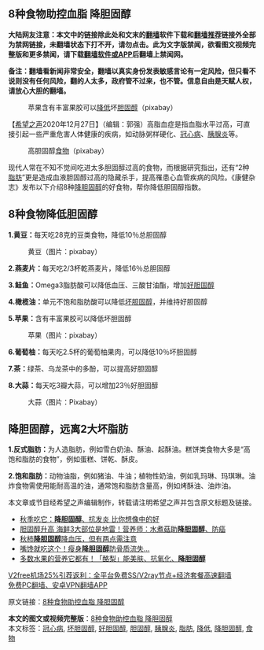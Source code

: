  <h2>8种食物助控血脂 降胆固醇</h2> <p class="notice"><b>大陆网友注意：本文中的链接除此处和文末的<a href="https://github.com/bannedbook/fanqiang" >翻墙</a>软件下载和<a href="https://github.com/killgcd/justmysocks/blob/master/README.md">翻墙推荐</a>链接外全部为禁网链接，未翻墙状态下打不开，请勿点击。此为文字版禁闻，欲看图文视频完整版和更多禁闻，请下载<a href="https://github.com/bannedbook/fanqiang">翻墙软件或APP</a>后翻墙上禁闻网。</p><p>备注：翻墙看新闻非常安全，翻墙以真实身份发表敏感言论有一定风险，但只看不说则没有任何风险，翻的人太多，政府管不过来，也不管。信息自由是天赋人权，请放心大胆的翻墙。</b></p>  <div class="entry"> <figure><figcaption>苹果含有丰富果胶可以<a href="https://www.bannedbook.org/bnews/tag/%E9%99%8D%E4%BD%8E/" class="st_tag internal_tag" rel="tag" title="标签 降低 下的日志">降低</a>坏<a href="https://www.bannedbook.org/bnews/tag/%e8%83%86%e5%9b%ba%e9%86%87/" class="st_tag internal_tag" rel="tag" title="标签 胆固醇 下的日志">胆固醇</a>（pixabay）</figcaption></figure> <p>【<span class='wp_keywordlink_affiliate'><a href="https://www.soundofhope.org" title="希望之声" target="_blank">希望之声</a></span>2020年12月27日】（编辑：郭强）高脂血症是指血脂水平过高，可直接引起一些严重危害人体健康的疾病，如动脉粥样硬化、<a href="https://www.bannedbook.org/bnews/tag/%E5%86%A0%E5%BF%83%E7%97%85/" class="st_tag internal_tag" rel="tag" title="标签 冠心病 下的日志">冠心病</a>、<a href="https://www.bannedbook.org/bnews/tag/%e8%83%b0%e8%85%ba%e7%82%8e/" class="st_tag internal_tag" rel="tag" title="标签 胰腺炎 下的日志">胰腺炎</a>等。</p> <figure><figcaption>高胆固醇<a href="https://www.bannedbook.org/bnews/tag/%e9%a3%9f%e7%89%a9/" class="st_tag internal_tag" rel="tag" title="标签 食物 下的日志">食物</a>（pixabay）</figcaption></figure> <p>现代人常在不知不觉间吃进太多胆固醇过高的食物，而根据研究指出，还有“2种<a href="https://www.bannedbook.org/bnews/tag/%E8%84%82%E8%82%AA/" class="st_tag internal_tag" rel="tag" title="标签 脂肪 下的日志">脂肪</a>”更是造成血液胆固醇过高的隐藏杀手，提高罹患心血管疾病的风险。《康健杂志》发布以下介绍8种<a href="https://www.bannedbook.org/bnews/tag/%E9%99%8D%E8%83%86%E5%9B%BA%E9%86%87/" class="st_tag internal_tag" rel="tag" title="标签 降胆固醇 下的日志">降胆固醇</a>的好食物，帮你降低胆固醇指数。</p> <h2>8种食物降低胆固醇</h2> <p><strong>1.黄豆：</strong>每天吃28克的豆类食物，降低10％总胆固醇</p> <figure><figcaption>黄豆（图片：pixabay）</figcaption></figure> <p><strong>2.燕麦片：</strong>每天吃2/3杯乾燕麦片，降低16％总胆固醇</p>  <p><strong>3.鲑鱼：</strong>Omega3脂肪酸可以降低血压、三酸甘油酯，增加<a href="https://www.bannedbook.org/bnews/tag/%E5%A5%BD%E8%83%86%E5%9B%BA%E9%86%87/" class="st_tag internal_tag" rel="tag" title="标签 好胆固醇 下的日志">好胆固醇</a></p> <p><strong>4.橄榄油：</strong>单元不饱和脂肪酸可以降低<a href="https://www.bannedbook.org/bnews/tag/%E5%9D%8F%E8%83%86%E5%9B%BA%E9%86%87/" class="st_tag internal_tag" rel="tag" title="标签 坏胆固醇 下的日志">坏胆固醇</a>，并维持好胆固醇</p> <p><strong>5.苹果：</strong>含有丰富果胶可以降低坏胆固醇</p> <figure><figcaption>苹果（图片：pixabay）</figcaption></figure> <p><strong>6.葡萄柚：</strong>每天吃2.5杯的葡萄柚果肉，可以降低10％坏胆固醇</p>  <p><strong>7.茶：</strong>绿茶、乌龙茶中的多酚，可以提高好胆固醇</p> <p><strong>8.大蒜：</strong>每天吃3瓣大蒜，可以增加23％好胆固醇</p> <figure><figcaption>大蒜（图片：Pixabay）</figcaption></figure> <h2>降胆固醇，远离2大坏脂肪</h2> <p><strong>1.反式脂肪：</strong>为人造脂肪，例如雪白奶油、酥油、起酥油。糕饼类食物大多是“高饱和脂肪的食物”，例如蛋糕、饼乾、酥皮。</p> <p><strong>2.饱和脂肪：</strong>动物油脂，例如猪油、牛油；植物性奶油，例如乳玛琳、玛琪琳。油炸食物需使用能耐高温的油，通常饱和脂肪含量高，例如烤酥油、油炸油。</p>  <p>本文章或节目经希望之声编辑制作，转载请注明希望之声并包含原文标题及链接。</p> <ul class='op-related-articles' title='相关阅读'> <li><a href='https://www.bannedbook.org/bnews/health/20201104/1425486.html' target='_blank'>秋季吃它：<b>降胆固醇</b>、抗发炎 比你想像中的好</a></li> <li><a href='https://www.bannedbook.org/bnews/health/20201023/1418842.html' target='_blank'>胆固醇升高 海鲜3大部位是地雷！营养师：水煮菇助<b>降胆固醇</b>、防癌</a></li> <li><a href='https://www.bannedbook.org/bnews/comments/20201006/1409044.html' target='_blank'>秋柿<b>降胆固醇</b>降血压，但有两点需注意</a></li> <li><a href='https://www.bannedbook.org/bnews/health/20200928/1404484.html' target='_blank'>嘴馋就吃这个！瘦身<b>降胆固醇</b>防骨质流失…</a></li> <li><a href='https://www.bannedbook.org/bnews/health/20200928/1404363.html' target='_blank'>多数水果的营养它都有！「酪梨」能美肤、抗氧化、<b>降胆固醇</b></a></li> </ul> <p class="texttj"> <a href="https://github.com/bannedbook/fanqiang/wiki/V2ray%E6%9C%BA%E5%9C%BA" target="_blank">V2free机场25%引荐返利：全平台免费SS/V2ray节点+经济套餐高速翻墙</a><br/> <a href="https://github.com/bannedbook/fanqiang/wiki/%E7%A6%81%E9%97%BB%E7%BD%91%E5%AE%89%E5%8D%93%E7%BF%BB%E5%A2%99%E6%96%B0%E9%97%BBAPP" target="_blank">免费PC翻墙、安卓VPN翻墙APP</a></p><p>原文链接：<a class="src_link"  href="https://www.soundofhope.org/post/441193" target="_blank">8种食物助控血脂 降胆固醇</a></p><a name='sharetosocial'></a>       <div><b>本文的图文或视频完整版</b>：<a href='https://www.bannedbook.org/bnews/comments/20201227/1455962.html'>8种食物助控血脂 降胆固醇</a></div>  </div><!--END ENTRY--> <div class="postfooter"> <div>本文标签：<a href="https://www.bannedbook.org/bnews/tag/%E5%86%A0%E5%BF%83%E7%97%85/" rel="tag">冠心病</a>, <a href="https://www.bannedbook.org/bnews/tag/%E5%9D%8F%E8%83%86%E5%9B%BA%E9%86%87/" rel="tag">坏胆固醇</a>, <a href="https://www.bannedbook.org/bnews/tag/%E5%A5%BD%E8%83%86%E5%9B%BA%E9%86%87/" rel="tag">好胆固醇</a>, <a href="https://www.bannedbook.org/bnews/tag/%e8%83%86%e5%9b%ba%e9%86%87/" rel="tag">胆固醇</a>, <a href="https://www.bannedbook.org/bnews/tag/%e8%83%b0%e8%85%ba%e7%82%8e/" rel="tag">胰腺炎</a>, <a href="https://www.bannedbook.org/bnews/tag/%E8%84%82%E8%82%AA/" rel="tag">脂肪</a>, <a href="https://www.bannedbook.org/bnews/tag/%E9%99%8D%E4%BD%8E/" rel="tag">降低</a>, <a href="https://www.bannedbook.org/bnews/tag/%E9%99%8D%E8%83%86%E5%9B%BA%E9%86%87/" rel="tag">降胆固醇</a>, <a href="https://www.bannedbook.org/bnews/tag/%e9%a3%9f%e7%89%a9/" rel="tag">食物</a></div>  </div><!--END POSTFOOTER--> 